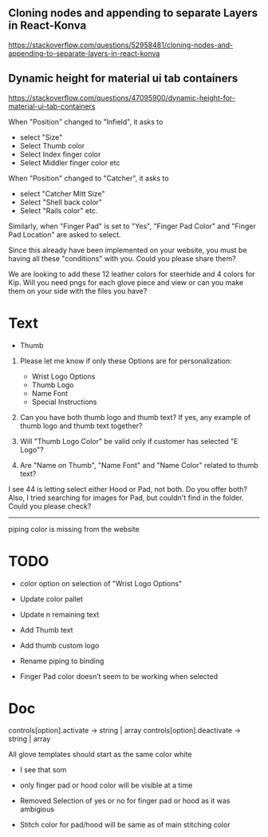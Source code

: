 ## Cloning nodes and appending to separate Layers in React-Konva
https://stackoverflow.com/questions/52958481/cloning-nodes-and-appending-to-separate-layers-in-react-konva

## Dynamic height for material ui tab containers
https://stackoverflow.com/questions/47095900/dynamic-height-for-material-ui-tab-containers

When "Position" changed to "Infield", it asks to 
- select "Size"
- Select Thumb color
- Select Index finger color
- Select Middler finger color etc

When "Position" changed to "Catcher", it asks to 
- select "Catcher Mitt Size"
- Select "Shell back color"
- Select "Rails color" etc.

Similarly, when "Finger Pad" is set to "Yes", "Finger Pad Color" and "Finger Pad Location" are asked to select.

Since this already have been implemented on your website, you must be having all these "conditions" with you.
Could you please share them? 


We are looking to add these 12 leather colors for steerhide and 4 colors for Kip. Will you need pngs for each glove piece and view or can you make them on your side with the files you have?

# Text
- Thumb



1. Please let me know if only these Options are for personalization:
   - Wrist Logo Options
   - Thumb Logo
   - Name Font
   - Special Instructions


2. Can you have both thumb logo and thumb text? If yes, any example of thumb logo and thumb text together?

3. Will "Thumb Logo Color" be valid only if customer has selected "E Logo"?

4. Are "Name on Thumb", "Name Font" and "Name Color" related to thumb text?


I see 44 is letting select either Hood or Pad, not both. Do you offer both?
Also, I tried searching for images for Pad, but couldn't find in the folder. Could you please check?


-----------
piping color is missing from the website



# TODO
- color option on selection of "Wrist Logo Options"

- Update color pallet
- Update n remaining text
- Add Thumb text
- Add thumb custom logo
- Rename piping to binding
- Finger Pad color doesn’t seem to be working when selected



# Doc
controls[option].activate -> string | array
controls[option].deactivate -> string | array

All glove templates should start as the same color white
- I see that som


- only finger pad or hood color will be visible at a time
- Removed Selection of yes or no for finger pad or hood as it was ambigious
- Stitch color for pad/hood will be same as of main stitching color
